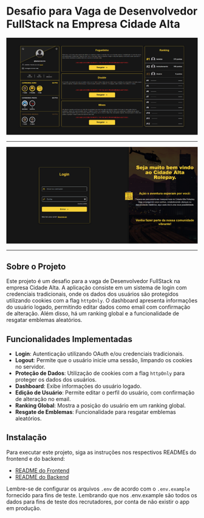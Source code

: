 # Desafio para Vaga de Desenvolvedor FullStack na Empresa Cidade Alta

![Dashboard do Aplicativo](./frontend/public/dashboard.png)

---

![Login do Aplicativo](./frontend/public/login.png)

---

## Sobre o Projeto

Este projeto é um desafio para a vaga de Desenvolvedor FullStack na empresa Cidade Alta. A aplicação consiste em um sistema de login com credenciais tradicionais, onde os dados dos usuários são protegidos utilizando cookies com a flag `httpOnly`. O dashboard apresenta informações do usuário logado, permitindo editar dados como email com confirmação de alteração. Além disso, há um ranking global e a funcionalidade de resgatar emblemas aleatórios.

## Funcionalidades Implementadas

- **Login**: Autenticação utilizando OAuth e/ou credenciais tradicionais.
- **Logout**: Permite que o usuário inicie uma sessão, limpando os cookies no servidor.
- **Proteção de Dados**: Utilização de cookies com a flag `httpOnly` para proteger os dados dos usuários.
- **Dashboard**: Exibe informações do usuário logado.
- **Edição de Usuário**: Permite editar o perfil do usuário, com confirmação de alteração no email.
- **Ranking Global**: Mostra a posição do usuário em um ranking global.
- **Resgate de Emblemas**: Funcionalidade para resgatar emblemas aleatórios.

## Instalação

Para executar este projeto, siga as instruções nos respectivos READMEs do frontend e do backend:

- [README do Frontend](./frontend/README.md)
- [README do Backend](./backend/README.md)

Lembre-se de configurar os arquivos `.env` de acordo com o `.env.example` fornecido para fins de teste. Lembrando que nos .env.example são todos os dados para fins de teste dos recrutadores, por conta de não existir o app em produção.
